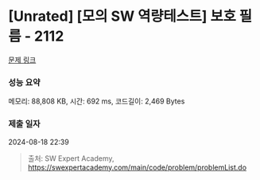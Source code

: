 # [Unrated] [모의 SW 역량테스트] 보호 필름 - 2112 

[문제 링크](https://swexpertacademy.com/main/code/problem/problemDetail.do?contestProbId=AV5V1SYKAaUDFAWu) 

### 성능 요약

메모리: 88,808 KB, 시간: 692 ms, 코드길이: 2,469 Bytes

### 제출 일자

2024-08-18 22:39



> 출처: SW Expert Academy, https://swexpertacademy.com/main/code/problem/problemList.do